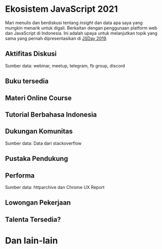 # Ekosistem JavaScript 2021

Mari menulis dan berdiskusi tentang _insight_ dan data apa saya yang mungkin menarik untuk digali. Berkaitan dengan penggunaan platform web dan JavaScript di Indonesia. Ini adalah upaya untuk melanjutkan topik yang sama yang pernah dipresentasikan di [JSDay 2019](https://rizafahmi.com/2020/02/03/ekosistemjs/).

## Aktifitas Diskusi

Sumber data: webinar, meetup, telegram, fb group, discord

## Buku tersedia

## Materi Online Course

## Tutorial Berbahasa Indonesia

## Dukungan Komunitas

Sumber data: Data dari stackoverflow

## Pustaka Pendukung

## Performa

Sumber data: httparchive dan Chrome UX Report

## Lowongan Pekerjaan

## Talenta Tersedia?

# Dan lain-lain
